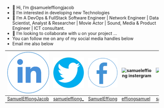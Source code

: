 - 👋 Hi, I’m @samueleffiongjacob
- 👀 I’m interested in developing new Technologies
- 🌱 I’m A DevOps & FullStack Software Engineer | Network Engineer | Data Scientist, Analyst & Researcher | Movie Actor | Sound, Media & Product Engineer | ICT consultant.
- 💞️ I’m looking to collaborate with u on your project ...
- You can follow me on any of my social media handles below
- Email me also below

<table style="width:100%;height: 100%">
  <thead style="width:100%;height: 100%">
       <tr class="table heading">
        <th style="width: 35%"><img src="samueleffiong  linkind.png"></th>
        <th style="width: 35%"><img src="samueleffiong twitter.png" style="height:100%;width: 100%"></th>
        <th style="width: 35%"><img src="samueleffiong facebook.png" alt="samueleffiong facebook" style="height:100%;width: 100%"></th>
        <th style="width: 35%"><img src="samueleffiong  instergram" alt="samueleffiong  instergram" style="height:100%;width: 100%"></th>
        <th style="width: 35%"><img src="samueleffiong  instergram" alt="samueleffiong  instergram" style="height:100%;width: 100%"></th>
        <th style="width: 35%"><img src="samueleffiong  instergram" alt="samueleffiong  instergram" style="height:100%;width: 100%"></th>
        <th style="width: 35%"><img src="samueleffiong email" alt="samueleffiong email" style="height:100%;width: 100%"></th>
         <th style="width: 35%"><img src="samueleffiong email" alt="samueleffiong email" style="height:100%;width: 100%"></th>
         <th style="width: 35%"><img src="samueleffiong twitter" alt="samueleffiong twitter" style="height:100%;width: 100%">OLD TWITTER</TH>
      </tr>
  </thead>
  <tbody>
        <td><a href="https://www.linkedin.com/in/samuel-effiong-jacob-9467a1175/">SamuelEffiongJacob</td>
        <td><a href="https://twitter.com/samueleffiong_">samueleffiong_</td>
        <td><a href="https://www.facebook.com/samueleffiong.jacob/">SamuelEffiong</td>
        <td><a href="https://www.instagram.com/effiongsamuel/">effiongsamuel</td>
        <td><a href="https://www.instagram.com/samueleffiong_official/">samueleffiong_official</td>
        <td><a href="https://www.instagram.com/samueleffiong0/">samueleffiong0</td>
        <td>samueleffiongjacob@gmail.com</td>
        <td>samueleffiong685@gmail.com</td>
        <td><a href="https://twitter.com/SamuelEFFIONG01">SamuelEFFIONG01</td>
      
  </tbody>
</table>

<!---
samueleffiongjacob/samueleffiongjacob is a ✨ special ✨ repository because its `README.md` (this file) appears on your GitHub profile.
You can click the Preview link to take a look at your changes.
// OLD TWITTER ACCOUNT WITH GMAIL samueleffiongjacob@gmail.com
--->
